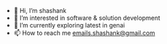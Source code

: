 - 👋 Hi, I’m shashank
- 👀 I’m interested in software & solution development
- 🌱 I’m currently exploring latest in genai
- 📫 How to reach me emails.shashank@gmail.com

<!---
emshashank/emshashank is a ✨ special ✨ repository because its `README.md` (this file) appears on your GitHub profile.
You can click the Preview link to take a look at your changes.
--->
